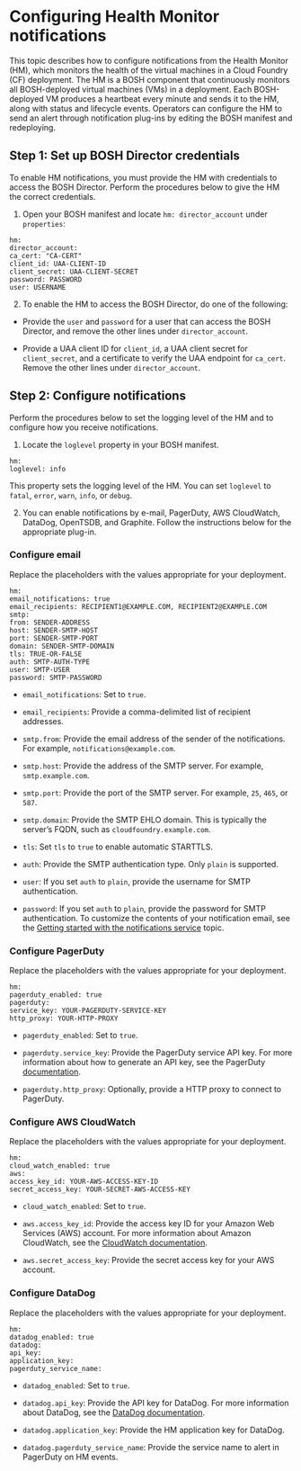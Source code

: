 # Configuring Health Monitor notifications
This topic describes how to configure notifications from the Health Monitor (HM), which monitors the health of the virtual machines in a Cloud Foundry (CF) deployment.
The HM is a BOSH component that continuously monitors all BOSH-deployed virtual machines (VMs) in a deployment. Each BOSH-deployed VM produces a heartbeat every minute and sends it to the HM, along with status and lifecycle events.
Operators can configure the HM to send an alert through notification plug-ins by editing the BOSH manifest and redeploying.

## Step 1: Set up BOSH Director credentials
To enable HM notifications, you must provide the HM with credentials to access the BOSH Director. Perform the procedures below to give the HM the correct credentials.

1. Open your BOSH manifest and locate `hm: director_account` under `properties`:
```
hm:
director_account:
ca_cert: "CA-CERT"
client_id: UAA-CLIENT-ID
client_secret: UAA-CLIENT-SECRET
password: PASSWORD
user: USERNAME
```

2. To enable the HM to access the BOSH Director, do one of the following:

* Provide the `user` and `password` for a user that can access the BOSH Director, and remove the other lines under `director_account`.

* Provide a UAA client ID for `client_id`, a UAA client secret for `client_secret`, and a certificate to verify the UAA endpoint for `ca_cert`. Remove the other lines under `director_account`.

## Step 2: Configure notifications
Perform the procedures below to set the logging level of the HM and to configure how you receive notifications.

1. Locate the `loglevel` property in your BOSH manifest.
```
hm:
loglevel: info
```
This property sets the logging level of the HM. You can set `loglevel` to `fatal`, `error`, `warn`, `info`, or `debug`.

2. You can enable notifications by e-mail, PagerDuty, AWS CloudWatch, DataDog, OpenTSDB, and Graphite. Follow the instructions below for the appropriate plug-in.

### Configure email
Replace the placeholders with the values appropriate for your deployment.
```
hm:
email_notifications: true
email_recipients: RECIPIENT1@EXAMPLE.COM, RECIPIENT2@EXAMPLE.COM
smtp:
from: SENDER-ADDRESS
host: SENDER-SMTP-HOST
port: SENDER-SMTP-PORT
domain: SENDER-SMTP-DOMAIN
tls: TRUE-OR-FALSE
auth: SMTP-AUTH-TYPE
user: SMTP-USER
password: SMTP-PASSWORD
```

* `email_notifications`: Set to `true`.

* `email_recipients`: Provide a comma-delimited list of recipient addresses.

* `smtp.from`: Provide the email address of the sender of the notifications. For example, `notifications@example.com`.

* `smtp.host`: Provide the address of the SMTP server. For example, `smtp.example.com`.

* `smtp.port`: Provide the port of the SMTP server. For example, `25`, `465`, or `587`.

* `smtp.domain`: Provide the SMTP EHLO domain. This is typically the server’s FQDN, such as `cloudfoundry.example.com`.

* `tls`: Set `tls` to `true` to enable automatic STARTTLS.

* `auth`: Provide the SMTP authentication type. Only `plain` is supported.

* `user`: If you set `auth` to `plain`, provide the username for SMTP authentication.

* `password`: If you set `auth` to `plain`, provide the password for SMTP authentication.
To customize the contents of your notification email, see the [Getting started with the notifications service](https://docs.cloudfoundry.org/adminguide/notifications.html) topic.

### Configure PagerDuty
Replace the placeholders with the values appropriate for your deployment.
```
hm:
pagerduty_enabled: true
pagerduty:
service_key: YOUR-PAGERDUTY-SERVICE-KEY
http_proxy: YOUR-HTTP-PROXY
```

* `pagerduty_enabled`: Set to `true`.

* `pagerduty.service_key`: Provide the PagerDuty service API key. For more information about how to generate an API key, see the PagerDuty [documentation](https://v2.developer.pagerduty.com/docs/events-api).

* `pagerduty.http_proxy`: Optionally, provide a HTTP proxy to connect to PagerDuty.

### Configure AWS CloudWatch
Replace the placeholders with the values appropriate for your deployment.
```
hm:
cloud_watch_enabled: true
aws:
access_key_id: YOUR-AWS-ACCESS-KEY-ID
secret_access_key: YOUR-SECRET-AWS-ACCESS-KEY
```

* `cloud_watch_enabled`: Set to `true`.

* `aws.access_key_id`: Provide the access key ID for your Amazon Web Services (AWS) account. For more information about Amazon CloudWatch, see the [CloudWatch documentation](https://aws.amazon.com/documentation/cloudwatch/).

* `aws.secret_access_key`: Provide the secret access key for your AWS account.

### Configure DataDog
Replace the placeholders with the values appropriate for your deployment.
```
hm:
datadog_enabled: true
datadog:
api_key:
application_key:
pagerduty_service_name:
```

* `datadog_enabled`: Set to `true`.

* `datadog.api_key`: Provide the API key for DataDog. For more information about DataDog, see the [DataDog documentation](http://docs.datadoghq.com/api/).

* `datadog.application_key`: Provide the HM application key for DataDog.

* `datadog.pagerduty_service_name`: Provide the service name to alert in PagerDuty on HM events.